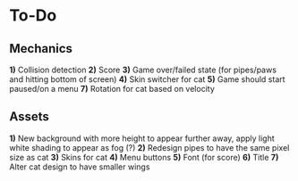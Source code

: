 # To-Do

## Mechanics
**1)** Collision detection
**2)** Score
**3)** Game over/failed state (for pipes/paws and hitting bottom of screen)
**4)** Skin switcher for cat
**5)** Game should start paused/on a menu
**7)** Rotation for cat based on velocity

## Assets
**1)** New background with more height to appear further away, apply light white shading to appear as fog (?)
**2)** Redesign pipes to have the same pixel size as cat
**3)** Skins for cat
**4)** Menu buttons
**5)** Font (for score)
**6)** Title
**7)** Alter cat design to have smaller wings
